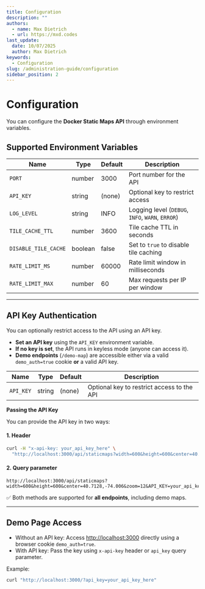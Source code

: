 ```yaml
---
title: Configuration
description: ""
authors:
  - name: Max Dietrich
  - url: https://mxd.codes
last_update:
  date: 10/07/2025
  author: Max Dietrich
keywords:
  - Configuration
slug: /administration-guide/configuration
sidebar_position: 2
---
```


# Configuration

You can configure the **Docker Static Maps API** through environment variables.

## Supported Environment Variables

| Name | Type | Default | Description |
| --- | --- | --- | --- |
| `PORT` | number | 3000 | Port number for the API |
| `API_KEY` | string | (none) | Optional key to restrict access |
| `LOG_LEVEL` | string | INFO | Logging level (`DEBUG`, `INFO`, `WARN`, `ERROR`) |
| `TILE_CACHE_TTL` | number | 3600 | Tile cache TTL in seconds |
| `DISABLE_TILE_CACHE` | boolean | false | Set to `true` to disable tile caching |
| `RATE_LIMIT_MS` | number | 60000 | Rate limit window in milliseconds |
| `RATE_LIMIT_MAX` | number | 60 | Max requests per IP per window |

---

## API Key Authentication

You can optionally restrict access to the API using an API key.

- **Set an API key** using the `API_KEY` environment variable.
- **If no key is set**, the API runs in keyless mode (anyone can access it).
- **Demo endpoints** (`/demo-map`) are accessible either via a valid `demo_auth=true` cookie **or** a valid API key.

| Name      | Type   | Default | Description                                |
| --------- | ------ | ------- | ------------------------------------------ |
| `API_KEY` | string | (none)  | Optional key to restrict access to the API |

**Passing the API Key**

You can provide the API key in two ways:

#### 1. Header

```bash
curl -H "x-api-key: your_api_key_here" \
  "http://localhost:3000/api/staticmaps?width=600&height=600&center=40.7128,-74.006&zoom=12"
```

#### 2. Query parameter

```
http://localhost:3000/api/staticmaps?width=600&height=600&center=40.7128,-74.006&zoom=12&API_KEY=your_api_key_here
```

✅ Both methods are supported for **all endpoints**, including demo maps.

---

## Demo Page Access

- Without an API key: Access [http://localhost:3000](http://localhost:3000) directly using a browser cookie `demo_auth=true`.
- With API key: Pass the key using `x-api-key` header or `api_key` query parameter.

Example:

```bash
curl "http://localhost:3000/?api_key=your_api_key_here"
```
